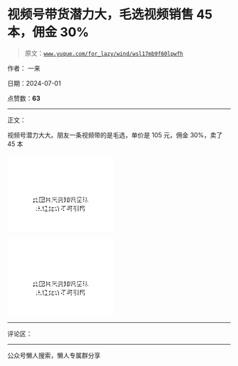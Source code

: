 # 视频号带货潜力大，毛选视频销售 45 本，佣金 30%

> 原文：[`www.yuque.com/for_lazy/wind/wsl17mb9f60lpwfh`](https://www.yuque.com/for_lazy/wind/wsl17mb9f60lpwfh)

作者： 一来

日期：2024-07-01

点赞数：**63**

* * *

正文：

视频号潜力大大。朋友一条视频带的是毛选，单价是 105 元，佣金 30%，卖了 45 本

![](img/ea16414573a67d270585f38791786bbc.png "None")

![](img/368ae66cb641670aba34353ee2ebb342.png "None")

* * *

评论区：

* * *

公众号懒人搜索，懒人专属群分享